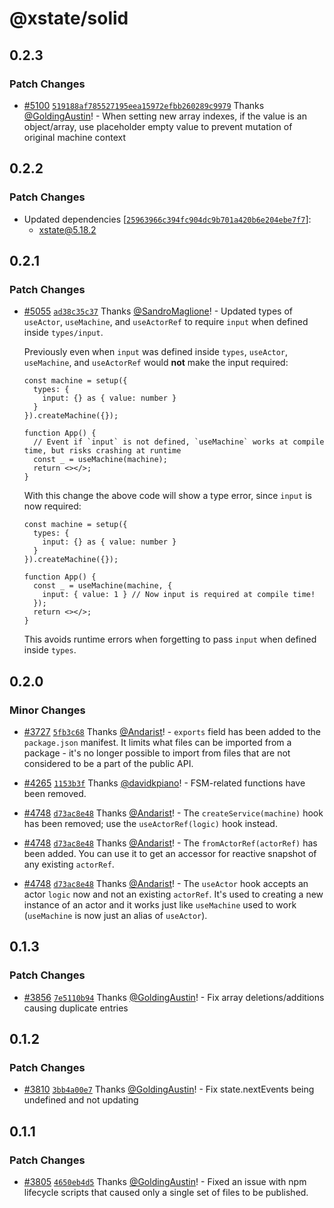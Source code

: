 # @xstate/solid

## 0.2.3

### Patch Changes

- [#5100](https://github.com/statelyai/xstate/pull/5100) [`519188af785527195eea15972efbb260289c9979`](https://github.com/statelyai/xstate/commit/519188af785527195eea15972efbb260289c9979) Thanks [@GoldingAustin](https://github.com/GoldingAustin)! - When setting new array indexes, if the value is an object/array, use placeholder empty value to prevent mutation of original machine context

## 0.2.2

### Patch Changes

- Updated dependencies [[`25963966c394fc904dc9b701a420b6e204ebe7f7`](https://github.com/statelyai/xstate/commit/25963966c394fc904dc9b701a420b6e204ebe7f7)]:
  - xstate@5.18.2

## 0.2.1

### Patch Changes

- [#5055](https://github.com/statelyai/xstate/pull/5055) [`ad38c35c37`](https://github.com/statelyai/xstate/commit/ad38c35c377d4ec5c97710fda12512abbe5f7140) Thanks [@SandroMaglione](https://github.com/SandroMaglione)! - Updated types of `useActor`, `useMachine`, and `useActorRef` to require `input` when defined inside `types/input`.

  Previously even when `input` was defined inside `types`, `useActor`, `useMachine`, and `useActorRef` would **not** make the input required:

  ```tsx
  const machine = setup({
    types: {
      input: {} as { value: number }
    }
  }).createMachine({});

  function App() {
    // Event if `input` is not defined, `useMachine` works at compile time, but risks crashing at runtime
    const _ = useMachine(machine);
    return <></>;
  }
  ```

  With this change the above code will show a type error, since `input` is now required:

  ```tsx
  const machine = setup({
    types: {
      input: {} as { value: number }
    }
  }).createMachine({});

  function App() {
    const _ = useMachine(machine, {
      input: { value: 1 } // Now input is required at compile time!
    });
    return <></>;
  }
  ```

  This avoids runtime errors when forgetting to pass `input` when defined inside `types`.

## 0.2.0

### Minor Changes

- [#3727](https://github.com/statelyai/xstate/pull/3727) [`5fb3c68`](https://github.com/statelyai/xstate/commit/5fb3c68) Thanks [@Andarist](https://github.com/Andarist)! - `exports` field has been added to the `package.json` manifest. It limits what files can be imported from a package - it's no longer possible to import from files that are not considered to be a part of the public API.

- [#4265](https://github.com/statelyai/xstate/pull/4265) [`1153b3f`](https://github.com/statelyai/xstate/commit/1153b3f) Thanks [@davidkpiano](https://github.com/davidkpiano)! - FSM-related functions have been removed.

- [#4748](https://github.com/statelyai/xstate/pull/4748) [`d73ac8e48`](https://github.com/statelyai/xstate/commit/d73ac8e48af82d4d3bde648206e633eb93193353) Thanks [@Andarist](https://github.com/Andarist)! - The `createService(machine)` hook has been removed; use the `useActorRef(logic)` hook instead.

- [#4748](https://github.com/statelyai/xstate/pull/4748) [`d73ac8e48`](https://github.com/statelyai/xstate/commit/d73ac8e48af82d4d3bde648206e633eb93193353) Thanks [@Andarist](https://github.com/Andarist)! - The `fromActorRef(actorRef)` has been added. You can use it to get an accessor for reactive snapshot of any existing `actorRef`.

- [#4748](https://github.com/statelyai/xstate/pull/4748) [`d73ac8e48`](https://github.com/statelyai/xstate/commit/d73ac8e48af82d4d3bde648206e633eb93193353) Thanks [@Andarist](https://github.com/Andarist)! - The `useActor` hook accepts an actor `logic` now and not an existing `actorRef`. It's used to creating a new instance of an actor and it works just like `useMachine` used to work (`useMachine` is now just an alias of `useActor`).

## 0.1.3

### Patch Changes

- [#3856](https://github.com/statelyai/xstate/pull/3856) [`7e5110b94`](https://github.com/statelyai/xstate/commit/7e5110b9454d50b81cd7089eaeaf84cb14415f43) Thanks [@GoldingAustin](https://github.com/GoldingAustin)! - Fix array deletions/additions causing duplicate entries

## 0.1.2

### Patch Changes

- [#3810](https://github.com/statelyai/xstate/pull/3810) [`3bb4a00e7`](https://github.com/statelyai/xstate/commit/3bb4a00e7e4eb66a3fabfc20e811bbadfa8eb7a4) Thanks [@GoldingAustin](https://github.com/GoldingAustin)! - Fix state.nextEvents being undefined and not updating

## 0.1.1

### Patch Changes

- [#3805](https://github.com/statelyai/xstate/pull/3805) [`4650eb4d5`](https://github.com/statelyai/xstate/commit/4650eb4d533251cd8a9a30c9e89710b486386e3a) Thanks [@GoldingAustin](https://github.com/GoldingAustin)! - Fixed an issue with npm lifecycle scripts that caused only a single set of files to be published.
